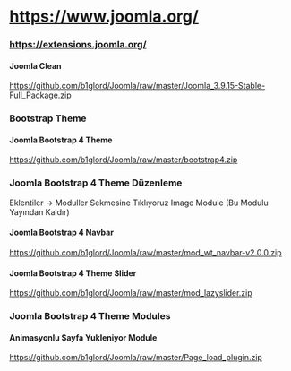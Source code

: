 # https://www.joomla.org/ #
### https://extensions.joomla.org/
#### Joomla Clean
https://github.com/b1glord/Joomla/raw/master/Joomla_3.9.15-Stable-Full_Package.zip

### Bootstrap Theme

#### Joomla Bootstrap 4 Theme
https://github.com/b1glord/Joomla/raw/master/bootstrap4.zip

### Joomla Bootstrap 4 Theme Düzenleme
Eklentiler -> Moduller Sekmesine Tıklıyoruz
Image Module (Bu Modulu Yayından Kaldır)



#### Joomla Bootstrap 4 Navbar
https://github.com/b1glord/Joomla/raw/master/mod_wt_navbar-v2.0.0.zip

#### Joomla Bootstrap 4 Theme Slider
https://github.com/b1glord/Joomla/raw/master/mod_lazyslider.zip

### Joomla Bootstrap 4 Theme Modules
#### Animasyonlu Sayfa Yukleniyor Module
https://github.com/b1glord/Joomla/raw/master/Page_load_plugin.zip
